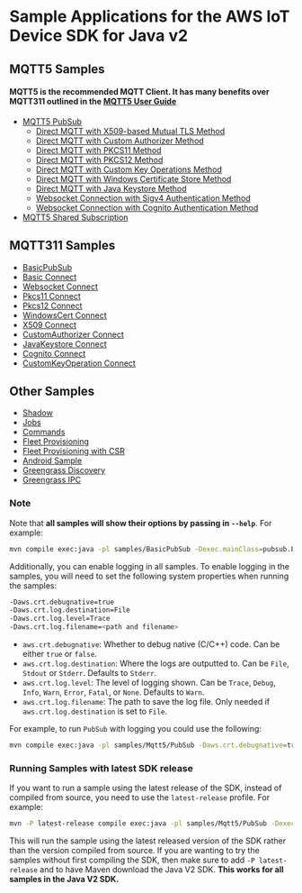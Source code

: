 # Sample Applications for the AWS IoT Device SDK for Java v2

## MQTT5 Samples
#### MQTT5 is the recommended MQTT Client. It has many benefits over MQTT311 outlined in the [MQTT5 User Guide](../documents/MQTT5_Userguide.md)
* [MQTT5 PubSub](./Mqtt5/PubSub/README.md)
    * [Direct MQTT with X509-based Mutual TLS Method](./Mqtt5/PubSub/README.md#direct-mqtt-with-x509-based-mutual-tls-method)
    * [Direct MQTT with Custom Authorizer Method](./Mqtt5/PubSub/README.md#direct-mqtt-with-custom-authorizer-method)
    * [Direct MQTT with PKCS11 Method](./Mqtt5/PubSub/README.md#direct-mqtt-with-pkcs11-method)
    * [Direct MQTT with PKCS12 Method](./Mqtt5/PubSub/README.md#direct-mqtt-with-pkcs12-method)
    * [Direct MQTT with Custom Key Operations Method](./Mqtt5/PubSub/README.md#direct-mqtt-with-custom-key-operation-method)
    * [Direct MQTT with Windows Certificate Store Method](./Mqtt5/PubSub/README.md#direct-mqtt-with-windows-certificate-store-method)
    * [Direct MQTT with Java Keystore Method](./Mqtt5/PubSub/README.md#direct-mqtt-with-java-keystore-method)
    * [Websocket Connection with Sigv4 Authentication Method](./Mqtt5/PubSub/README.md#websocket-connection-with-sigv4-authentication-method)
    * [Websocket Connection with Cognito Authentication Method](./Mqtt5/PubSub/README.md#websocket-connection-with-cognito-authentication-method)
* [MQTT5 Shared Subscription](./Mqtt5/SharedSubscription/README.md)
## MQTT311 Samples
* [BasicPubSub](./BasicPubSub/README.md)
* [Basic Connect](./BasicConnect/README.md)
* [Websocket Connect](./WebsocketConnect/README.md)
* [Pkcs11 Connect](./Pkcs11Connect/README.md)
* [Pkcs12 Connect](./Pkcs12Connect/README.md)
* [WindowsCert Connect](./WindowsCertConnect/README.md)
* [X509 Connect](./X509CredentialsProviderConnect/README.md)
* [CustomAuthorizer Connect](./CustomAuthorizerConnect/README.md)
* [JavaKeystore Connect](./JavaKeystoreConnect/README.md)
* [Cognito Connect](./CognitoConnect/README.md)
* [CustomKeyOperation Connect](./CustomKeyOpsConnect/README.md)
## Other Samples
* [Shadow](./ShadowSandbox/README.md)
* [Jobs](./JobsSandbox/README.md)
* [Commands](./CommandsSandbox/README.md)
* [Fleet Provisioning](./Provisioning/Basic/README.md)
* [Fleet Provisioning with CSR](./Provisioning/Csr/README.md)
* [Android Sample](./Android/README.md)
* [Greengrass Discovery](./Greengrass/README.md)
* [Greengrass IPC](./GreengrassIPC/README.md)

### Note

Note that **all samples will show their options by passing in `--help`**. For example:

```sh
mvn compile exec:java -pl samples/BasicPubSub -Dexec.mainClass=pubsub.PubSub -Dexec.args='--help'
```

Additionally, you can enable logging in all samples. To enable logging in the samples, you will need to set the following system properties when running the samples:

```sh
-Daws.crt.debugnative=true
-Daws.crt.log.destination=File
-Daws.crt.log.level=Trace
-Daws.crt.log.filename=<path and filename>
```

* `aws.crt.debugnative`: Whether to debug native (C/C++) code. Can be either `true` or `false`.
* `aws.crt.log.destination`: Where the logs are outputted to. Can be `File`, `Stdout` or `Stderr`. Defaults to `Stderr`.
* `aws.crt.log.level`: The level of logging shown. Can be `Trace`, `Debug`, `Info`, `Warn`, `Error`, `Fatal`, or `None`. Defaults to `Warn`.
* `aws.crt.log.filename`: The path to save the log file. Only needed if `aws.crt.log.destination` is set to `File`.

For example, to run `PubSub` with logging you could use the following:

```sh
mvn compile exec:java -pl samples/Mqtt5/PubSub -Daws.crt.debugnative=true -Daws.crt.log.level=Debug -Daws.crt.log.destionation=Stdout -Dexec.mainClass=pubsub.PubSub -Dexec.args='--endpoint <endpoint> --cert <path to cert> --key <path to key> --ca_file <path to ca file>'
```

### Running Samples with latest SDK release

If you want to run a sample using the latest release of the SDK, instead of compiled from source, you need to use the `latest-release` profile. For example:

```sh
mvn -P latest-release compile exec:java -pl samples/Mqtt5/PubSub -Dexec.mainClass=mqtt5.pubsub.PubSub -Dexec.args='--endpoint <endpoint> --cert <path to certificate> --key <path to private key> --ca_file <path to root CA>'
```

This will run the sample using the latest released version of the SDK rather than the version compiled from source. If you are wanting to try the samples without first compiling the SDK, then make sure to add `-P latest-release` and to have Maven download the Java V2 SDK. **This works for all samples in the Java V2 SDK.**
